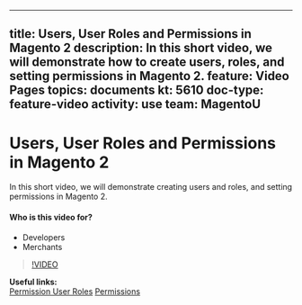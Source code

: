 
---
title: Users, User Roles and Permissions in Magento 2
description: In this short video, we will demonstrate how to create users, roles, and setting permissions in Magento 2.
feature: Video Pages
topics: documents
kt: 5610
doc-type: feature-video
activity: use
team: MagentoU
---
# Users, User Roles and Permissions in Magento 2

In this short video, we will demonstrate creating users and roles, and setting permissions in Magento 2.

#### Who is this video for?
* Developers
* Merchants

>[!VIDEO](https://video.tv.adobe.com/v/35788)

**Useful links:**
<br/>
[Permission User Roles](https://docs.magento.com/user-guide/system/permissions-user-roles.html)
[Permissions](https://docs.magento.com/user-guide/system/permissions.html)

